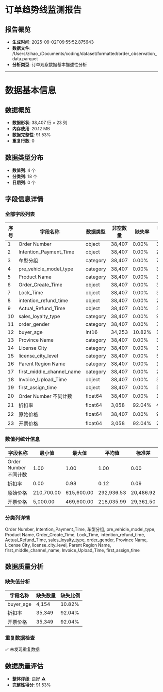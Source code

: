 # 订单趋势线监测报告

## 报告概览
- **生成时间**: 2025-09-02T09:55:52.875643
- **数据文件**: /Users/zihao_/Documents/coding/dataset/formatted/order_observation_data.parquet
- **分析类型**: 订单观察数据基本描述性分析

---

# 数据基本信息

## 数据概览
- **数据形状**: 38,407 行 × 23 列
- **内存使用**: 20.12 MB
- **数据完整性**: 91.53%
- **重复行数**: 0

## 数据类型分布
- **数值列**: 4 个
- **分类列**: 18 个
- **日期列**: 0 个

## 字段信息详情

### 全部字段列表

| 序号 | 字段名称 | 数据类型 | 非空数量 | 缺失率 | 唯一值数量 |
|------|----------|----------|----------|--------|------------|
| 1 | Order Number | object | 38,407 | 0.00% | 38,407 |
| 2 | Intention_Payment_Time | object | 38,407 | 0.00% | 23 |
| 3 | 车型分组 | category | 38,407 | 0.00% | 7 |
| 4 | pre_vehicle_model_type | category | 38,407 | 0.00% | 3 |
| 5 | Product Name | category | 38,407 | 0.00% | 34 |
| 6 | Order_Create_Time | object | 38,407 | 0.00% | 31 |
| 7 | Lock_Time | object | 38,407 | 0.00% | 33 |
| 8 | intention_refund_time | object | 38,407 | 0.00% | 21 |
| 9 | Actual_Refund_Time | object | 38,407 | 0.00% | 32 |
| 10 | sales_loyalty_type | category | 38,407 | 0.00% | 9 |
| 11 | order_gender | category | 38,407 | 0.00% | 3 |
| 12 | buyer_age | Int16 | 34,253 | 10.82% | 148 |
| 13 | Province Name | category | 38,407 | 0.00% | 30 |
| 14 | License City | category | 38,407 | 0.00% | 335 |
| 15 | license_city_level | category | 38,407 | 0.00% | 5 |
| 16 | Parent Region Name | category | 38,407 | 0.00% | 10 |
| 17 | first_middle_channel_name | category | 38,407 | 0.00% | 20 |
| 18 | Invoice_Upload_Time | object | 38,407 | 0.00% | 32 |
| 19 | first_assign_time | object | 38,407 | 0.00% | 530 |
| 20 | Order Number 不同计数 | float64 | 38,407 | 0.00% | 1 |
| 21 | 折扣率 | float64 | 3,058 | 92.04% | 427 |
| 22 | 原始价格 | float64 | 38,407 | 0.00% | 99 |
| 23 | 开票价格 | float64 | 3,058 | 92.04% | 297 |

### 数值列统计信息

| 字段名称 | 最小值 | 最大值 | 平均值 | 标准差 |
|----------|--------|--------|--------|--------|
| Order Number 不同计数 | 1.00 | 1.00 | 1.00 | 0.00 |
| 折扣率 | 0.00 | 0.98 | 0.12 | 0.09 |
| 原始价格 | 210,700.00 | 615,600.00 | 292,936.53 | 20,486.92 |
| 开票价格 | 5,000.00 | 469,600.00 | 218,035.99 | 29,361.50 |

### 分类列详情

Order Number, Intention_Payment_Time, 车型分组, pre_vehicle_model_type, Product Name, Order_Create_Time, Lock_Time, intention_refund_time, Actual_Refund_Time, sales_loyalty_type, order_gender, Province Name, License City, license_city_level, Parent Region Name, first_middle_channel_name, Invoice_Upload_Time, first_assign_time

## 数据质量分析

### 缺失值分析

| 字段名称 | 缺失数量 | 缺失比例 |
|----------|----------|----------|
| buyer_age | 4,154 | 10.82% |
| 折扣率 | 35,349 | 92.04% |
| 开票价格 | 35,349 | 92.04% |

### 重复数据检查

✅ 未发现重复数据

## 数据质量评估

- **整体评级**: 良好 ⚠️
- **完整性得分**: 91.53%
